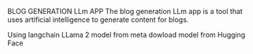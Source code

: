 BLOG GENERATION LLm APP 
The blog generation LLm app is a tool that uses artificial intelligence to generate content for blogs. 

Using langchain
LLama 2 model from meta
dowload model from Hugging Face
